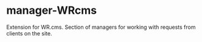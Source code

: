 # manager-WRcms
Extension for WR.cms. Section of managers for working with requests from clients on the site.
